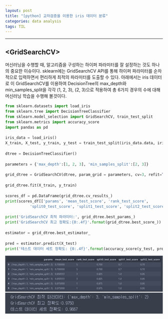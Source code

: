 ```yaml
---
layout: post
title: "[python] 교차검증을 이용한 iris 데이터 분류"
categories: data analysis
tags: TIL
---
```

---
## <GridSearchCV\>
  
머신러닝을 수행할 때, 알고리즘을 구성하는 하이퍼 파라미터를 잘 설정하는 것도 하나의 중요한 이슈이다. sklearn에는 GridSearchCV API를 통해 하이퍼 파라미터를 순차적으로 입력하면서 편리하게 최적의 파라미터를 도출할 수 있다. 아래에서는 iris 데이터로 이 GridSearchCV를 이용하여 DecisionTree의 max_depth와 min_samples_split을 각각 (1, 2, 3), (2, 3)으로 적용하여 총 6가지 경우의 수에 대해 머신러닝 학습을 수행해 볼것이다.

```python
from sklearn.datasets import load_iris
from sklearn.tree import DecisionTreeClassifier
from sklearn.model_selection import GridSearchCV, train_test_split
from sklearn.metrics import accuracy_score
import pandas as pd

iris_data = load_iris()
X_train, X_test, y_train, y_test = train_test_split(iris_data.data, iris_data.target, test_size = 0.2, random_state=121)

dtree = DecisionTreeClassifier()

parameters = {'max_depth':[1, 2, 3], 'min_samples_split':[2, 3]}

grid_dtree = GridSearchCV(dtree, param_grid = parameters, cv=3, refit=True)

grid_dtree.fit(X_train, y_train)

scores_df = pd.DataFrame(grid_dtree.cv_results_)
print(scores_df[['params', 'mean_test_score', 'rank_test_score',
           'split0_test_score', 'split1_test_score', 'split2_test_score']])

print('GridSearchCV 최적 파라미터:', grid_dtree.best_params_)
print('GridSearchCV 최고 정확도:{0:.4f}'.format(grid_dtree.best_score_))

estimator = grid_dtree.best_estimator_

pred = estimator.predict(X_test)
print('테스트 데이터 세트 정확도: {0:.4f}'.format(accuracy_score(y_test, pred)))
```

![img1](/assets/img/data_analysis/data2_1.jpg)<br>
![img2](/assets/img/data_analysis/data2_2.jpg)


